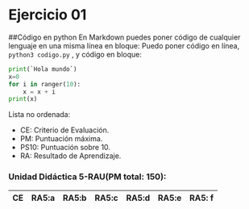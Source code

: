 # Ejercicio 01
##Código en python
En Markdown puedes poner código de cualquier lenguaje en una misma línea en bloque:
Puedo poner código en línea, `python3 codigo.py` , y código en bloque:

```python
print(`Hola mundo`)
x=0
for i in ranger(10):
    x = x + i
print(x)
```

Lista no ordenada:

* CE: Criterio de Evaluación.
* PM: Puntuación máxima.
* PS10: Puntuación sobre 10.
* RA: Resultado de Aprendizaje.

### Unidad Didáctica 5-RAU(PM total: 150):

|CE | RA5:a | RA5:b | RA5:c | RA5:d | RA5:e | RA5: f |
|---|-------|-------|-------|-------|-------|--------|

 
